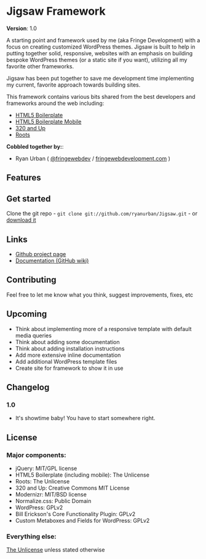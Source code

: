 # Jigsaw Framework

**Version**: 1.0

A starting point and framework used by me (aka Fringe Development) with a focus on creating customized WordPress themes. Jigsaw is built to help in putting together solid, responsive, websites with an emphasis on building bespoke WordPress themes (or a static site if you want), utilizing all my favorite other frameworks. 

Jigsaw has been put together to save me development time implementing my current, favorite approach towards building sites.

This framework contains various bits shared from the best developers and frameworks around the web including: 

* [HTML5 Boilerplate](http://frn.gd/zBjqfs)
* [HTML5 Boilerplate Mobile](http://html5boilerplate.com/mobile)
* [320 and Up](http://frn.gd/ywAwhQ)
* [Roots](http://www.rootstheme.com/)

**Cobbled together by:**:

* Ryan Urban ( [@fringewebdev](http://twitter.com/fringewebdev) / [fringewebdevelopment.com](http://fringewebdevelopment.com/) )

## Features

## Get started

Clone the git repo - `git clone git://github.com/ryanurban/Jigsaw.git` - or [download it](https://github.com/ryanurban/Jigsaw/zipball/master)

## Links
* [Github project page](https://github.com/ryanurban/Jigsaw)
* [Documentation (GitHub wiki)](https://github.com/ryanurban/Jigsaw/wiki)

## Contributing

Feel free to let me know what you think, suggest improvements, fixes, etc

## Upcoming

* Think about implementing more of a responsive template with default media queries
* Think about adding some documentation
* Think about adding installation instructions
* Add more extensive inline documentation
* Add additional WordPress template files
* Create site for framework to show it in use

## Changelog

### 1.0
* It's showtime baby! You have to start somewhere right.

## License

### Major components:

* jQuery: MIT/GPL license
* HTML5 Boilerplate (including mobile): The Unlicense
* Roots: The Unlicense
* 320 and Up: Creative Commons MIT License
* Modernizr: MIT/BSD license
* Normalize.css: Public Domain
* WordPress: GPLv2
* Bill Erickson's Core Functionality Plugin: GPLv2
* Custom Metaboxes and Fields for WordPress: GPLv2

### Everything else:

[The Unlicense](http://unlicense.org/) unless stated otherwise